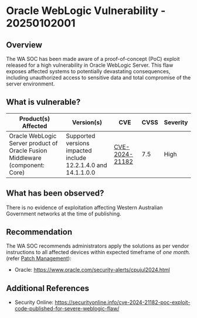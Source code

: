 # Oracle WebLogic Vulnerability - 20250102001

## Overview

The WA SOC has been made aware of a proof-of-concept (PoC) exploit released for a high vulnerability in Oracle WebLogic Server. This flaw exposes affected systems to potentially devastating consequences, including unauthorized access to sensitive data and total compromise of the server environment.

## What is vulnerable?

| Product(s) Affected                                                          | Version(s)                                                    | CVE                                                               | CVSS | Severity |
| ---------------------------------------------------------------------------- | ------------------------------------------------------------- | ----------------------------------------------------------------- | ---- | -------- |
| Oracle WebLogic Server product of Oracle Fusion Middleware (component: Core) | Supported versions impacted include 12.2.1.4.0 and 14.1.1.0.0 | [CVE-2024-21182](https://nvd.nist.gov/vuln/detail/CVE-2024-21182) | 7.5  | High     |

## What has been observed?

There is no evidence of exploitation affecting Western Australian Government networks at the time of publishing.

## Recommendation

The WA SOC recommends administrators apply the solutions as per vendor instructions to all affected devices within expected timeframe of *one month.* (refer [Patch Management](../guidelines/patch-management.md)):

- Oracle: <https://www.oracle.com/security-alerts/cpujul2024.html>

## Additional References

- Security Online: <https://securityonline.info/cve-2024-21182-poc-exploit-code-published-for-severe-weblogic-flaw/>
